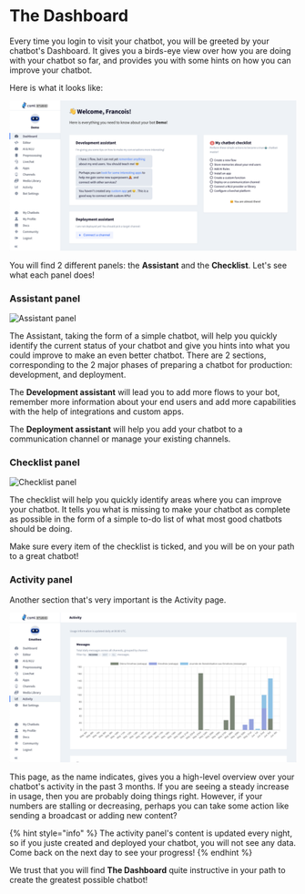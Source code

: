 # The Dashboard

Every time you login to visit your chatbot, you will be greeted by your chatbot's Dashboard. It gives you a birds-eye view over how you are doing with your chatbot so far, and provides you with some hints on how you can improve your chatbot.

Here is what it looks like:

![](<../.gitbook/assets/CleanShot 2021-06-04 at 11.00.16@2x.png>)

You will find 2 different panels: the **Assistant** and the **Checklist**. Let's see what each panel does!

### Assistant panel

![Assistant panel](https://cloud.headwayapp.co/changelogs\_images/images/big/000/055/692-7db48a3bfeeff34384fccafde1556fb93d1cc7e2.png)

The Assistant, taking the form of a simple chatbot, will help you quickly identify the current status of your chatbot and give you hints into what you could improve to make an even better chatbot. There are 2 sections, corresponding to the 2 major phases of preparing a chatbot for production: development, and deployment.

The **Development assistant** will lead you to add more flows to your bot, remember more information about your end users and add more capabilities with the help of integrations and custom apps.

The **Deployment assistant** will help you add your chatbot to a communication channel or manage your existing channels.

### Checklist panel

![Checklist panel](https://cloud.headwayapp.co/changelogs\_images/images/big/000/055/693-3a2d7b3afc3449134250f0dfb295f21958731366.png)

The checklist will help you quickly identify areas where you can improve your chatbot. It tells you what is missing to make your chatbot as complete as possible in the form of a simple to-do list of what most good chatbots should be doing.

Make sure every item of the checklist is ticked, and you will be on your path to a great chatbot!

### Activity panel

Another section that's very important is the Activity page.

![](<../.gitbook/assets/CleanShot 2021-06-04 at 11.02.24@2x.png>)

This page, as the name indicates, gives you a high-level overview over your chatbot's activity in the past 3 months. If you are seeing a steady increase in usage, then you are probably doing things right. However, if your numbers are stalling or decreasing, perhaps you can take some action like sending a broadcast or adding new content?

{% hint style="info" %}
The activity panel's content is updated every night, so if you juste created and deployed your chatbot, you will not see any data. Come back on the next day to see your progress!
{% endhint %}

We trust that you will find **The Dashboard** quite instructive in your path to create the greatest possible chatbot!

